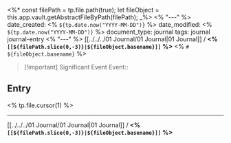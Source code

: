 <%*
	const filePath = tp.file.path(true);
	let fileObject = this.app.vault.getAbstractFileByPath(filePath);
_%>
<% "---" %>
date_created: <% `${tp.date.now("YYYY-MM-DD")}` %>
date_modified: <% `${tp.date.now("YYYY-MM-DD")}` %>
document_type: journal
tags: journal journal-entry
<% "---" %>
[[../../../01 Journal/01 Journal|01 Journal]] / **<% `[[${filePath.slice(0,-3)}|${fileObject.basename}]]` %>**
<% `# ${fileObject.basename}` %>

> [!important] Significant Event
> Event:: 

## Entry
<% tp.file.cursor(1) %>

---
[[../../../01 Journal/01 Journal|01 Journal]] / **<% `[[${filePath.slice(0,-3)}|${fileObject.basename}]]` %>**